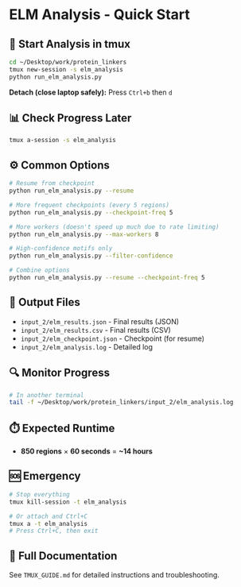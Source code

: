 # ELM Analysis - Quick Start

## 🚀 Start Analysis in tmux

```bash
cd ~/Desktop/work/protein_linkers
tmux new-session -s elm_analysis
python run_elm_analysis.py
```

**Detach (close laptop safely):** Press `Ctrl+b` then `d`

## 📊 Check Progress Later

```bash
tmux a-session -s elm_analysis
```

## ⚙️ Common Options

```bash
# Resume from checkpoint
python run_elm_analysis.py --resume

# More frequent checkpoints (every 5 regions)
python run_elm_analysis.py --checkpoint-freq 5

# More workers (doesn't speed up much due to rate limiting)
python run_elm_analysis.py --max-workers 8

# High-confidence motifs only
python run_elm_analysis.py --filter-confidence

# Combine options
python run_elm_analysis.py --resume --checkpoint-freq 5
```

## 📁 Output Files

- `input_2/elm_results.json` - Final results (JSON)
- `input_2/elm_results.csv` - Final results (CSV)
- `input_2/elm_checkpoint.json` - Checkpoint (for resume)
- `input_2/elm_analysis.log` - Detailed log

## 🔍 Monitor Progress

```bash
# In another terminal
tail -f ~/Desktop/work/protein_linkers/input_2/elm_analysis.log
```

## ⏱️ Expected Runtime

- **850 regions** × **60 seconds** = **~14 hours**

## 🆘 Emergency

```bash
# Stop everything
tmux kill-session -t elm_analysis

# Or attach and Ctrl+C
tmux a -t elm_analysis
# Press Ctrl+C, then exit
```

## 📖 Full Documentation

See `TMUX_GUIDE.md` for detailed instructions and troubleshooting.
